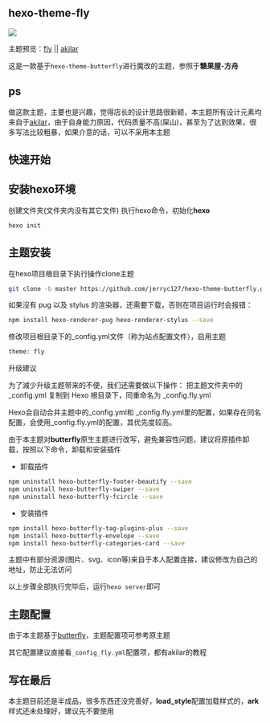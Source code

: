 ## hexo-theme-fly

![](https://img.lovelu.top/2023/03/akilar_update1.png)

主题预览：[fly](https://blog.mxheo.com) || [akilar](https://akilar.top/)

这是一款基于`hexo-theme-butterfly`进行魔改的主题，参照于**糖果屋-方舟**

## ps

做这款主题，主要也是兴趣，觉得店长的设计思路很新颖，本主题所有设计元素均来自于[akilar](https://akilar.top/)，由于自身能力原因，代码质量不高(屎山)，甚至为了达到效果，很多写法比较粗暴，如果介意的话，可以不采用本主题

## 快速开始

## 安装hexo环境

创建文件夹(文件夹内没有其它文件)
执行hexo命令，初始化**hexo**
```sh
hexo init
```

## 主题安装

在hexo项目根目录下执行操作clone主题

``` sh
git clone -b master https://github.com/jerryc127/hexo-theme-butterfly.git themes/butterfly
```

如果沒有 pug 以及 stylus 的渲染器，还需要下载，否则在项目运行时会报错：
``` sh
npm install hexo-renderer-pug hexo-renderer-stylus --save
```

修改项目根目录下的_config.yml文件（称为站点配置文件），启用主题

``` sh
theme: fly
```

升级建议

为了減少升级主题带来的不便，我们还需要做以下操作：
把主题文件夹中的 _config.yml 复制到 Hexo 根目录下，同重命名为 _config.fly.yml

Hexo会自动合并主题中的_config.yml和 _config.fly.yml里的配置，如果存在同名配置，会使用_config.fly.yml的配置，其优先度较高。

由于本主题对**butterfly**原生主题进行改写，避免兼容性问题，建议将原插件卸载，按照以下命令，卸载和安装插件

- 卸载插件
``` sh
npm uninstall hexo-butterfly-footer-beautify --save
npm uninstall hexo-butterfly-swiper --save
npm uninstall hexo-butterfly-fcircle --save
```

- 安装插件

``` sh
npm install hexo-butterfly-tag-plugins-plus --save
npm install hexo-butterfly-envelope --save
npm install hexo-butterfly-categories-card --save
```

主题中有部分资源(图片、svg、icon等)来自于本人配置连接，建议修改为自己的地址，防止无法访问

以上步骤全部执行完毕后，运行`hexo server`即可

## 主题配置

由于本主题基于[butterfly](https://github.com/jerryc127/hexo-theme-butterfly)，主题配置项可参考原主题

其它配置建议直接看`_config_fly.yml`配置项，都有akilar的教程

## 写在最后

本主题目前还是半成品，很多东西还没完善好，**load_style**配置加载样式的，**ark**样式还未处理好，建议先不要使用

